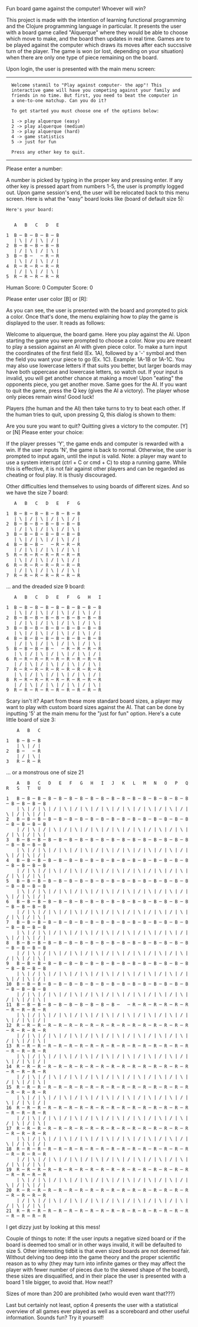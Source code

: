 
Fun board game against the computer! Whoever will win?

This project is made with the intention of learning functional programming and the Clojure programming language in particular. It presents the user with a board game called "Alquerque" where they would be able to choose which move to make, and the board then updates in real time. Games are to be played against the computer which draws its moves after each succssive turn of the player. The game is won (or lost, depending on your situation) when there are only one type of piece remaining on the board.

Upon login, the user is presented with the main menu screen:

  *********************************************************************
            
      Welcome stanmil to "Play against computer- the app"! This
      interactive game will have you competing against your family and
      friends in no time. But first, you need to beat the computer in
      a one-to-one matchup. Can you do it?

      To get started you must choose one of the options below:

      1 -> play alquerque (easy)
      2 -> play alquerque (medium)
      3 -> play alquerque (hard)
      4 -> game statistics
      5 -> just for fun
      
      Press any other key to quit.
            
  *********************************************************************

Please enter a number:

A number is picked by typing in the proper key and pressing enter. If any other key is pressed apart from numbers 1-5, the user is promptly logged out. Upon game session's end, the user will be relocated back to this menu screen.
Here is what the "easy" board looks like (board of default size 5):

    Here's your board:


       A   B   C   D   E   

    1  B ─ B ─ B ─ B ─ B
       | \ | / | \ | / |
    2  B ─ B ─ B ─ B ─ B
       | / | \ | / | \ |
    3  B ─ B ─   ─ R ─ R
       | \ | / | \ | / |
    4  R ─ R ─ R ─ R ─ R
       | / | \ | / | \ |
    5  R ─ R ─ R ─ R ─ R

Human Score:  0
Computer Score:  0


Please enter user color [B] or [R]:

As you can see, the user is presented with the board and prompted to pick a color. Once that's done, the menu explaining how to play the game is displayed to the user. It reads as follows:

Welcome to alquerque, the board game. Here you play against the AI.
    Upon starting the game you were prompted to choose a color. Now you are meant to
    play a session against an AI with given piece color. To make a turn input
    the coordinates of the first field (Ex. 1A), followed by a '-' symbol and then the field
    you want your piece to go (Ex. 1C). Example: 1A-1B or 1A-1C. You may also use lowercase letters
    if that suits you better, but larger boards may have both uppercase and lowercase letters, 
    so watch out. If your input is invalid, you will get another chance at making a move! Upon 
    "eating" the opponents piece, you get another move. Same goes for the AI. If you want to 
    quit the game, press the Q key (gives the AI a victory).
    The player whose only pieces remain
    wins! Good luck!

Players (the human and the AI) then take turns to try to beat each other. If the human tries to quit, upon pressing Q, this dialog is shown to them:

Are you sure you want to quit? 
                Quitting gives a victory to the computer.
                [Y] or [N]
Please enter your choice:

If the player presses 'Y', the game ends and computer is rewarded with a win. If the user inputs 'N', the game is back to normal. Otherwise, the user is prompted to input again, until the input is valid. Note: a player may want to use a system interrupt (ctrl + C or cmd + C) to stop a running game. While this is effective, it is not fair against other players and can be regarded as cheating or foul play. It is thusly discouraged. 

Other difficulties lend themselves to using boards of different sizes. And so we have the size 7 board:

       A   B   C   D   E   F   G   

    1  B ─ B ─ B ─ B ─ B ─ B ─ B
       | \ | / | \ | / | \ | / |
    2  B ─ B ─ B ─ B ─ B ─ B ─ B
       | / | \ | / | \ | / | \ |
    3  B ─ B ─ B ─ B ─ B ─ B ─ B
       | \ | / | \ | / | \ | / |
    4  B ─ B ─ B ─   ─ R ─ R ─ R
       | / | \ | / | \ | / | \ |
    5  R ─ R ─ R ─ R ─ R ─ R ─ R
       | \ | / | \ | / | \ | / |
    6  R ─ R ─ R ─ R ─ R ─ R ─ R
       | / | \ | / | \ | / | \ |
    7  R ─ R ─ R ─ R ─ R ─ R ─ R

... and the dreaded size 9 board:

       A   B   C   D   E   F   G   H   I   

    1  B ─ B ─ B ─ B ─ B ─ B ─ B ─ B ─ B
       | \ | / | \ | / | \ | / | \ | / |
    2  B ─ B ─ B ─ B ─ B ─ B ─ B ─ B ─ B
       | / | \ | / | \ | / | \ | / | \ |
    3  B ─ B ─ B ─ B ─ B ─ B ─ B ─ B ─ B
       | \ | / | \ | / | \ | / | \ | / |
    4  B ─ B ─ B ─ B ─ B ─ B ─ B ─ B ─ B
       | / | \ | / | \ | / | \ | / | \ |
    5  B ─ B ─ B ─ B ─   ─ R ─ R ─ R ─ R
       | \ | / | \ | / | \ | / | \ | / |
    6  R ─ R ─ R ─ R ─ R ─ R ─ R ─ R ─ R
       | / | \ | / | \ | / | \ | / | \ |
    7  R ─ R ─ R ─ R ─ R ─ R ─ R ─ R ─ R
       | \ | / | \ | / | \ | / | \ | / |
    8  R ─ R ─ R ─ R ─ R ─ R ─ R ─ R ─ R
       | / | \ | / | \ | / | \ | / | \ |
    9  R ─ R ─ R ─ R ─ R ─ R ─ R ─ R ─ R

Scary isn't it? Apart from these more standard board sizes, a player may want to play with custom board sizes against the AI. That can be done by inputting '5' at the main menu for the "just for fun" option. Here's a cute little board of 
size 3:

        A   B   C   

    1   B ─ B ─ B
        | \ | / |
    2   B ─   ─ R
        | / | \ |
    3   R ─ R ─ R

... or a monstrous one of size 21

        A   B   C   D   E   F   G   H   I   J   K   L   M   N   O   P   Q   R   S   T   U   

    1   B ─ B ─ B ─ B ─ B ─ B ─ B ─ B ─ B ─ B ─ B ─ B ─ B ─ B ─ B ─ B ─ B ─ B ─ B ─ B ─ B
        | \ | / | \ | / | \ | / | \ | / | \ | / | \ | / | \ | / | \ | / | \ | / | \ | / |
    2   B ─ B ─ B ─ B ─ B ─ B ─ B ─ B ─ B ─ B ─ B ─ B ─ B ─ B ─ B ─ B ─ B ─ B ─ B ─ B ─ B
        | / | \ | / | \ | / | \ | / | \ | / | \ | / | \ | / | \ | / | \ | / | \ | / | \ |
    3   B ─ B ─ B ─ B ─ B ─ B ─ B ─ B ─ B ─ B ─ B ─ B ─ B ─ B ─ B ─ B ─ B ─ B ─ B ─ B ─ B
        | \ | / | \ | / | \ | / | \ | / | \ | / | \ | / | \ | / | \ | / | \ | / | \ | / |
    4   B ─ B ─ B ─ B ─ B ─ B ─ B ─ B ─ B ─ B ─ B ─ B ─ B ─ B ─ B ─ B ─ B ─ B ─ B ─ B ─ B
        | / | \ | / | \ | / | \ | / | \ | / | \ | / | \ | / | \ | / | \ | / | \ | / | \ |
    5   B ─ B ─ B ─ B ─ B ─ B ─ B ─ B ─ B ─ B ─ B ─ B ─ B ─ B ─ B ─ B ─ B ─ B ─ B ─ B ─ B
        | \ | / | \ | / | \ | / | \ | / | \ | / | \ | / | \ | / | \ | / | \ | / | \ | / |
    6   B ─ B ─ B ─ B ─ B ─ B ─ B ─ B ─ B ─ B ─ B ─ B ─ B ─ B ─ B ─ B ─ B ─ B ─ B ─ B ─ B
        | / | \ | / | \ | / | \ | / | \ | / | \ | / | \ | / | \ | / | \ | / | \ | / | \ |
    7   B ─ B ─ B ─ B ─ B ─ B ─ B ─ B ─ B ─ B ─ B ─ B ─ B ─ B ─ B ─ B ─ B ─ B ─ B ─ B ─ B
        | \ | / | \ | / | \ | / | \ | / | \ | / | \ | / | \ | / | \ | / | \ | / | \ | / |
    8   B ─ B ─ B ─ B ─ B ─ B ─ B ─ B ─ B ─ B ─ B ─ B ─ B ─ B ─ B ─ B ─ B ─ B ─ B ─ B ─ B
        | / | \ | / | \ | / | \ | / | \ | / | \ | / | \ | / | \ | / | \ | / | \ | / | \ |
    9   B ─ B ─ B ─ B ─ B ─ B ─ B ─ B ─ B ─ B ─ B ─ B ─ B ─ B ─ B ─ B ─ B ─ B ─ B ─ B ─ B
        | \ | / | \ | / | \ | / | \ | / | \ | / | \ | / | \ | / | \ | / | \ | / | \ | / |
    10  B ─ B ─ B ─ B ─ B ─ B ─ B ─ B ─ B ─ B ─ B ─ B ─ B ─ B ─ B ─ B ─ B ─ B ─ B ─ B ─ B
        | / | \ | / | \ | / | \ | / | \ | / | \ | / | \ | / | \ | / | \ | / | \ | / | \ |
    11  B ─ B ─ B ─ B ─ B ─ B ─ B ─ B ─ B ─ B ─   ─ R ─ R ─ R ─ R ─ R ─ R ─ R ─ R ─ R ─ R
        | \ | / | \ | / | \ | / | \ | / | \ | / | \ | / | \ | / | \ | / | \ | / | \ | / |
    12  R ─ R ─ R ─ R ─ R ─ R ─ R ─ R ─ R ─ R ─ R ─ R ─ R ─ R ─ R ─ R ─ R ─ R ─ R ─ R ─ R
        | / | \ | / | \ | / | \ | / | \ | / | \ | / | \ | / | \ | / | \ | / | \ | / | \ |
    13  R ─ R ─ R ─ R ─ R ─ R ─ R ─ R ─ R ─ R ─ R ─ R ─ R ─ R ─ R ─ R ─ R ─ R ─ R ─ R ─ R
        | \ | / | \ | / | \ | / | \ | / | \ | / | \ | / | \ | / | \ | / | \ | / | \ | / |
    14  R ─ R ─ R ─ R ─ R ─ R ─ R ─ R ─ R ─ R ─ R ─ R ─ R ─ R ─ R ─ R ─ R ─ R ─ R ─ R ─ R
        | / | \ | / | \ | / | \ | / | \ | / | \ | / | \ | / | \ | / | \ | / | \ | / | \ |
    15  R ─ R ─ R ─ R ─ R ─ R ─ R ─ R ─ R ─ R ─ R ─ R ─ R ─ R ─ R ─ R ─ R ─ R ─ R ─ R ─ R
        | \ | / | \ | / | \ | / | \ | / | \ | / | \ | / | \ | / | \ | / | \ | / | \ | / |
    16  R ─ R ─ R ─ R ─ R ─ R ─ R ─ R ─ R ─ R ─ R ─ R ─ R ─ R ─ R ─ R ─ R ─ R ─ R ─ R ─ R
        | / | \ | / | \ | / | \ | / | \ | / | \ | / | \ | / | \ | / | \ | / | \ | / | \ |
    17  R ─ R ─ R ─ R ─ R ─ R ─ R ─ R ─ R ─ R ─ R ─ R ─ R ─ R ─ R ─ R ─ R ─ R ─ R ─ R ─ R
        | \ | / | \ | / | \ | / | \ | / | \ | / | \ | / | \ | / | \ | / | \ | / | \ | / |
    18  R ─ R ─ R ─ R ─ R ─ R ─ R ─ R ─ R ─ R ─ R ─ R ─ R ─ R ─ R ─ R ─ R ─ R ─ R ─ R ─ R
        | / | \ | / | \ | / | \ | / | \ | / | \ | / | \ | / | \ | / | \ | / | \ | / | \ |
    19  R ─ R ─ R ─ R ─ R ─ R ─ R ─ R ─ R ─ R ─ R ─ R ─ R ─ R ─ R ─ R ─ R ─ R ─ R ─ R ─ R
        | \ | / | \ | / | \ | / | \ | / | \ | / | \ | / | \ | / | \ | / | \ | / | \ | / |
    20  R ─ R ─ R ─ R ─ R ─ R ─ R ─ R ─ R ─ R ─ R ─ R ─ R ─ R ─ R ─ R ─ R ─ R ─ R ─ R ─ R
        | / | \ | / | \ | / | \ | / | \ | / | \ | / | \ | / | \ | / | \ | / | \ | / | \ |
    21  R ─ R ─ R ─ R ─ R ─ R ─ R ─ R ─ R ─ R ─ R ─ R ─ R ─ R ─ R ─ R ─ R ─ R ─ R ─ R ─ R

I get dizzy just by looking at this mess!

Couple of things to note: If the user inputs a negative sized board or if the board is deemed too small or in other ways invalid, it will be defaulted to size 5. Other interesting tidbit is that even sized boards are not deemed fair. Without delving too deep into the game theory and the proper scientific reason as to why (they may turn into infinite games or they may affect the player with fewer number of pieces due to the skewed shape of the board), these sizes are disqualified, and in their place the user is presented with a board 1 tile bigger, to avoid that. How neat!? 

Sizes of more than 200 are prohibited (who would even want that???)

Last but certainly not least, option 4 presents the user with a statistical overview of all games ever played as well as a scoreboard and other useful information. Sounds fun? Try it yourself!

